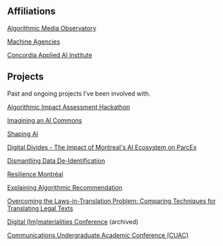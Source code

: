 ## Affiliations
[Algorithmic Media Observatory][1]

[Machine Agencies][2]

[Concordia Applied AI Institute][3]

## Projects
Past and ongoing projects I’ve been involved with.

[Algorithmic Impact Assessment Hackathon][13]

[Imagining an AI Commons][4]

[Shaping AI][5]

[Digital Divides - The Impact of Montreal's AI Ecosystem on ParcEx][6]

[Dismantling Data De-Identification][7]

[Resilience Montréal][8]

[Explaining Algorithmic Recommendation][9]

[Overcoming the Laws-in-Translation Problem: Comparing Techniques for Translating Legal Texts][10]

[Digital (Im)materialities Conference][11] (archived)

[Communications Undergraduate Academic Conference (CUAC)][12]

[1]:https://www.amo-oma.ca/en/
[2]:https://machineagencies.milieux.ca
[3]:https://www.concordia.ca/research/applied-ai-institute.html
[4]:https://machineagencies.milieux.ca/ai-commons/
[5]:https://www.shapingai.org
[6]:https://cbarparcex.ca/projects/digital-divides-the-impact-of-montreals-ai-ecosystems-on-parc-extension-housing-environment-and-access-to-services-april-2022/
[7]:https://crtc.gc.ca/eng/acrtc/prx/2022gertlerwester.htm
[8]:https://www.resiliencemontreal.com
[9]:https://www.youtube.com/watch?v=DgAjLI7rudU
[10]:https://doi.org/10.5281/zenodo.7140081
[11]:https://web.archive.org/web/20220113172126/https://digitalimmaterialities.net/
[12]:https://www.mycomsguild.ca/cuac2020
[13]:https://nog.omg.lol/mozfest